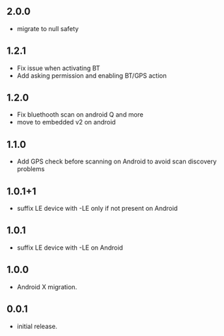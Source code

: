 ## 2.0.0

* migrate to null safety

## 1.2.1

* Fix issue when activating BT
* Add asking permission and enabling BT/GPS action

## 1.2.0

* Fix bluethooth scan on android Q and more
* move to embedded v2 on android

## 1.1.0

* Add GPS check before scanning on Android to avoid scan discovery problems

## 1.0.1+1

* suffix LE device with -LE only if not present on Android 

## 1.0.1

* suffix LE device with -LE on Android 

## 1.0.0

* Android X migration.

## 0.0.1

* initial release.
